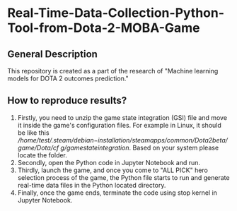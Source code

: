 # Real-Time-Data-Collection-Python-Tool-from-Dota-2-MOBA-Game

## General Description
This repository is created as a part of the research of "Machine learning models for DOTA 2 outcomes prediction."

## How to reproduce results?
1. Firstly, you need to unzip the game state integration (GSI) file and move it inside the game's configuration files. For example in Linux, it should be like this <i>/home/test/.steam/debian−installation/steamapps/common/Dota2beta/game/Dota/cf g/gamestateintegration</i>. Based on your system please locate the folder.
2. Secondly, open the Python code in Jupyter Notebook and run. 
3. Thirdly, launch the game, and once you come to "ALL PICK" hero selection process of the game, the Python file starts to run and generate real-time data files in the Python located directory.
4. Finally, once the game ends, terminate the code using stop kernel in Jupyter Notebook.
